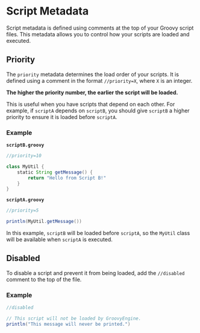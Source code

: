 # Script Metadata

Script metadata is defined using comments at the top of your Groovy script files. This metadata allows you to control how your scripts are loaded and executed.

## Priority

The `priority` metadata determines the load order of your scripts. It is defined using a comment in the format `//priority=X`, where `X` is an integer.

**The higher the priority number, the earlier the script will be loaded.**

This is useful when you have scripts that depend on each other. For example, if `scriptA` depends on `scriptB`, you should give `scriptB` a higher priority to ensure it is loaded before `scriptA`.

### Example

**`scriptB.groovy`**
```groovy
//priority=10

class MyUtil {
    static String getMessage() {
        return "Hello from Script B!"
    }
}
```

**`scriptA.groovy`**
```groovy
//priority=5

println(MyUtil.getMessage())
```

In this example, `scriptB` will be loaded before `scriptA`, so the `MyUtil` class will be available when `scriptA` is executed.

## Disabled

To disable a script and prevent it from being loaded, add the `//disabled` comment to the top of the file.

### Example

```groovy
//disabled

// This script will not be loaded by GroovyEngine.
println("This message will never be printed.")
```
